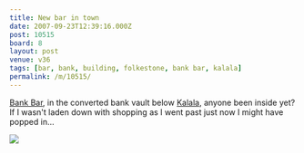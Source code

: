 ```yaml
---
title: New bar in town
date: 2007-09-23T12:39:16.000Z
post: 10515
board: 8
layout: post
venue: v36
tags: [bar, bank, building, folkestone, bank bar, kalala]
permalink: /m/10515/
---
```

<a href="/wiki/bank+bar">Bank Bar</a>, in the converted bank vault below <a href="/wiki/kalala">Kalala</a>, anyone been inside yet? If I wasn't laden down with shopping as I went past just now I might have popped in...

<img src="http://farm2.static.flickr.com/1224/1427290333_50d312a9f0.jpg" />
